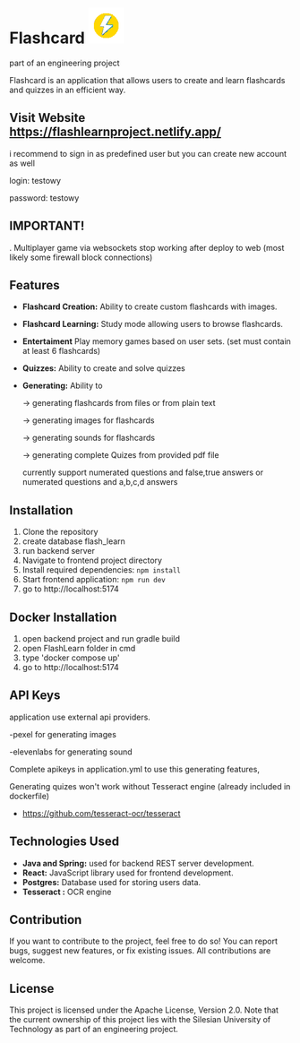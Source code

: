 # Flashcard ![Flashcard Logo](logo.png)

part of an engineering project

Flashcard is an application that allows users to create and learn flashcards and quizzes in an efficient way.


## Visit Website  https://flashlearnproject.netlify.app/
i recommend to sign in as predefined user but you can create new account as well 

login: testowy

password: testowy

## IMPORTANT!
. Multiplayer game via websockets stop working after deploy to web (most likely some firewall block connections) 




## Features

- **Flashcard Creation:** Ability to create custom flashcards with images.
- **Flashcard Learning:** Study mode allowing users to browse flashcards.
- **Entertaiment**  Play memory games based on user sets. (set must contain at least 6 flashcards)
- **Quizzes:** Ability to create and solve quizzes 
- **Generating:** Ability to

  -> generating flashcards from files or from plain text
  
  -> generating images for flashcards
  
  -> generating sounds for flashcards
  
  -> generating complete Quizes from provided pdf file
  
  currently support numerated questions and false,true answers or numerated questions and a,b,c,d answers

## Installation

1. Clone the repository
2. create database flash_learn
3. run backend server
4. Navigate to frontend project directory 
5. Install required dependencies: `npm install`
6. Start frontend application: `npm run dev`
7. go to http://localhost:5174
   
## Docker Installation

1. open backend project and run gradle build
2. open FlashLearn folder in cmd
3. type 'docker compose up'
4. go to http://localhost:5174

## API Keys
application use external api providers. 

  -pexel for generating images
  
  -elevenlabs for generating sound
  
Complete apikeys in application.yml to use this generating features,

Generating quizes won't work without Tesseract engine (already included in dockerfile)
- https://github.com/tesseract-ocr/tesseract
  

## Technologies Used

- **Java and Spring:**  used for backend REST server development.
- **React:** JavaScript library used for frontend development.
- **Postgres:** Database used for storing  users data.
- **Tesseract :** OCR engine


## Contribution

If you want to contribute to the project, feel free to do so! You can report bugs, suggest new features, or fix existing issues. All contributions are welcome.



## License

This project is licensed under the Apache License, Version 2.0. Note that the current ownership of this project lies with the Silesian University of Technology as part of an engineering project.


